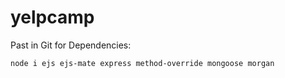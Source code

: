 # yelpcamp
Past in Git for Dependencies:

    node i ejs ejs-mate express method-override mongoose morgan
